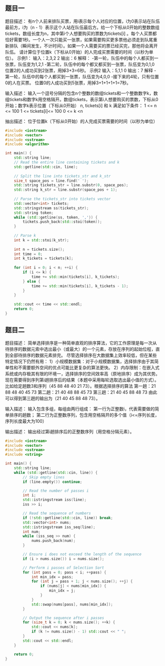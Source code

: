 ## 题目一
题目描述：
有n个人前来排队买票，用i表示每个人对应的位置，i为0表示站在队伍最前方，i为（n - 1）表示这个人站在队伍最后方。给一个下标从0开始的整数数组tickets，数组长度为n，其中第i个人想要购买的票数为tickets[i] 。每个人买票都恰好需要1秒。一个人一次只能买一张票，如果需要购买更多票他必须走到队尾重新排队（瞬间发生，不计时间）。如果一个人需要买的票已经买完，那他将会离开队伍。
请计算位于位置k（下标从0开始）的人完成买票需要的时间（以秒为单位）。
示例1：
输入：2,3,2 2
输出：6
解释：
-第一轮，队伍中的每个人都买到一张票，队伍变为1,2,1
-第二轮，队伍中的每个都又都买到一张票，队伍变为0,1,0
位置2的人成功买到2张票，用掉3+3=6秒。
示例2
输入：5,1,1 0
输出：7
解释
-第一轮，队伍中的每个人都买到一张票，队伍变为4,0,0
-接下来的4轮，只有位置0的人在买票。
位置0的人成功买到5张票，用掉3+1+1+1+1=7秒。

输入描述：
输入一个逗号分隔的包含n个整数的数组tickets和一个整数数字k，数组tickets和数字k用空格隔开。数组tickets，表示第i人想要购买的票数，下标从0开始；数字k表示位置（下标从0开始）
n, tickets[i] 和 k 满足如下条件：
1 <= n <= 100
1 <= tickets[i]<= 100
0 <= k <n

抽出描述：
位于位置k（下标从0开始）的人完成买票需要的时间（以秒为单位）
```C++
#include <iostream>
#include <vector>
#include <sstream>
#include <algorithm>

int main() {
    std::string line;
    // Read the entire line containing tickets and k
    std::getline(std::cin, line);
    
    // Split the line into tickets_str and k_str
    size_t space_pos = line.find(' ');
    std::string tickets_str = line.substr(0, space_pos);
    std::string k_str = line.substr(space_pos + 1);
    
    // Parse the tickets_str into tickets vector
    std::vector<int> tickets;
    std::stringstream ss(tickets_str);
    std::string token;
    while (std::getline(ss, token, ',')) {
        tickets.push_back(std::stoi(token));
    }
    
    // Parse k
    int k = std::stoi(k_str);
    
    int n = tickets.size();
    int time = 0;
    int k_tickets = tickets[k];
    
    for (int i = 0; i < n; ++i) {
        if (i <= k) {
            time += std::min(tickets[i], k_tickets);
        } else {
            time += std::min(tickets[i], k_tickets - 1);
        }
    }
    
    std::cout << time << std::endl;
    return 0;
}
```

## 题目二
题目描述：
简单选择排序是一种简单直观的排序算法，它的工作原理是每一次从待排序的数据元索中选出最小（或最大）的一个元素，存放在序列的起始位程，直到全部待排序的数据元素排完。
尽管选择排序在大数据集上效率较低，但在某些特定情况下仍然有用：
1）小规模数据集：对于小规模数据集，选择排序由于其简单性和不需要额外空间的优点可能比更复杂的算法更快。
2）内存限制：在嵌入式系统或内存极其有限的环境一，选择排序的空间效率高（原地排序）成为其优势。
现在需要得到序列第i趟排序后的结果（本题中采用每轮选取选出最小值的方式）。比如给定趟数3和序列（45 88 48 40 21 73）。根据选择排序的算法
第一趟：21 88 48 40 45 73
第二趟：21 40 48 88 45 73
第三趟：21 40 45 88 48 73
由此可以得到第三趟的输出为（21 40 45 88 48 73）。

输入描述：
输入包含多组，每组由两行组成：
第一行为正整数i，代表需要做的简单排序的趟数；
第二行为正整数序列，包含用空格隔开的多个值（i<=序列长度，序列长度最大为100）

输出描述：
输出经过第i趟排序后的正整数序列（用空格分隔元素）。
```C++
#include <iostream>
#include <vector>
#include <sstream>
#include <string>

int main() {
    std::string line;
    while (std::getline(std::cin, line)) {
        // Skip empty lines
        if (line.empty()) continue;

        // Read the number of passes i
        int i;
        std::istringstream iss(line);
        iss >> i;

        // Read the sequence of numbers
        if (!std::getline(std::cin, line)) break;
        std::vector<int> nums;
        std::istringstream iss_seq(line);
        int num;
        while (iss_seq >> num) {
            nums.push_back(num);
        }

        // Ensure i does not exceed the length of the sequence
        if (i > nums.size()) i = nums.size();

        // Perform i passes of Selection Sort
        for (int pass = 0; pass < i; ++pass) {
            int min_idx = pass;
            for (int j = pass + 1; j < nums.size(); ++j) {
                if (nums[j] < nums[min_idx]) {
                    min_idx = j;
                }
            }
            std::swap(nums[pass], nums[min_idx]);
        }

        // Output the sequence after i passes
        for (size_t k = 0; k < nums.size(); ++k) {
            std::cout << nums[k];
            if (k != nums.size() - 1) std::cout << " ";
        }
        std::cout << std::endl;
    }

    return 0;
}
```